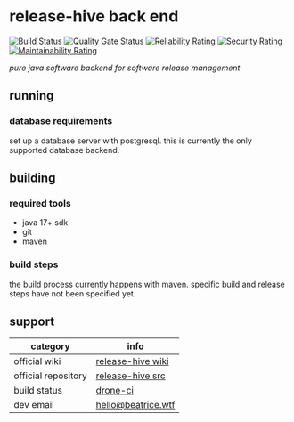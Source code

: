 # release-hive back end
[![Build Status](https://drone.beatrice.wtf/api/badges/bea/release-hive/status.svg)](https://drone.beatrice.wtf/bea/release-hive)
[![Quality Gate Status](https://sonar.beatrice.wtf/api/project_badges/measure?project=relhive&metric=alert_status&token=sqb_4f7b91f9a42424c2435f3d14de1fe4654a3cab5d)](https://sonar.beatrice.wtf/dashboard?id=relhive)
[![Reliability Rating](https://sonar.beatrice.wtf/api/project_badges/measure?project=relhive&metric=reliability_rating&token=sqb_4f7b91f9a42424c2435f3d14de1fe4654a3cab5d)](https://sonar.beatrice.wtf/dashboard?id=relhive)
[![Security Rating](https://sonar.beatrice.wtf/api/project_badges/measure?project=relhive&metric=security_rating&token=sqb_4f7b91f9a42424c2435f3d14de1fe4654a3cab5d)](https://sonar.beatrice.wtf/dashboard?id=relhive)
[![Maintainability Rating](https://sonar.beatrice.wtf/api/project_badges/measure?project=relhive&metric=sqale_rating&token=sqb_4f7b91f9a42424c2435f3d14de1fe4654a3cab5d)](https://sonar.beatrice.wtf/dashboard?id=relhive)


*pure java software backend for software release management*  
  
## running  
### database requirements  
set up a database server with postgresql.
this is currently the only supported database backend.
  
## building  
### required tools  
   
 - java 17+ sdk  
 - git  
 - maven  
  
### build steps  
the build process currently happens with maven.
specific build and release steps have not been specified yet.  
  
## support
| category            | info                                                              |
|---------------------|-------------------------------------------------------------------|
| official wiki       | [release-hive wiki](https://wiki.beatrice.wtf/en/release-hive)    |
| official repository | [release-hive src](https://git.beatrice.wtf/bea/release-hive.git) |
| build status        | [drone-ci](https://drone.beatrice.wtf/bea/release-hive)           |
| dev email           | [hello@beatrice.wtf](mailto:hello@beatrice.wtf)                   |
